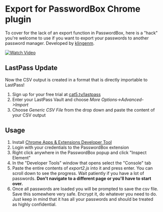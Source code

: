 # Export for PasswordBox Chrome plugin
To cover for the lack of an export function in PasswordBox, here is a "hack" you're welcome to use if you want to export your passwords to another password manager. Developed by [klingenm](https://github.com/klingenm/passwordbox-export).

[![Watch Video](http://img.youtube.com/vi/1A9aIu8puMQ/0.jpg)](https://www.youtube.com/watch?v=1A9aIu8puMQ)

## LastPass Update

Now the CSV output is created in a format that is directly importable to LastPass!

1. Sign up for your free trial at [cat5.tv/lastpass](https://cat5.tv/lastpass)
2. Enter your LastPass Vault and choose *More Options->Advanced->Import*
3. Choose *Generic CSV File* from the drop down and paste the content of your CSV output

## Usage
1. Install [Chrome Apps & Extensions Developer Tool](https://chrome.google.com/webstore/detail/chrome-apps-extensions-de/ohmmkhmmmpcnpikjeljgnaoabkaalbgc?hl=en)
2. Login with your credentials to the PasswordBox extension
3. Right click anywhere in the PasswordBox popup and click "Inspect Element"
4. In the "Developer Tools" window that opens select the "Console" tab
6. Paste the entire contents of *export2.js* into it and press enter. You can scroll down to see the progress. Wait patiently if you have a lot of passwords. **Don't navigate to a different page or you'll have to start over.**
8. Once all passwords are loaded you will be prompted to save the csv file. Save this somewhere very safe. Encrypt it, do whatever you need to do. Just keep in mind that it has all your passwords and should be treated as highly confidential.
